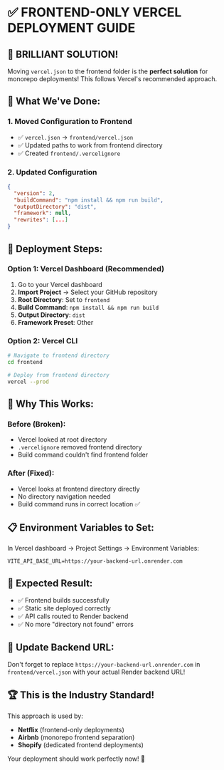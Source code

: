 # ✅ FRONTEND-ONLY VERCEL DEPLOYMENT GUIDE

## 🎯 **BRILLIANT SOLUTION!**

Moving `vercel.json` to the frontend folder is the **perfect solution** for monorepo deployments! This follows Vercel's recommended approach.

## 📁 **What We've Done:**

### 1. **Moved Configuration to Frontend**
- ✅ `vercel.json` → `frontend/vercel.json`
- ✅ Updated paths to work from frontend directory
- ✅ Created `frontend/.vercelignore`

### 2. **Updated Configuration**
```json
{
  "version": 2,
  "buildCommand": "npm install && npm run build",
  "outputDirectory": "dist",
  "framework": null,
  "rewrites": [...]
}
```

## 🚀 **Deployment Steps:**

### **Option 1: Vercel Dashboard (Recommended)**
1. Go to your Vercel dashboard
2. **Import Project** → Select your GitHub repository
3. **Root Directory**: Set to `frontend`
4. **Build Command**: `npm install && npm run build`
5. **Output Directory**: `dist`
6. **Framework Preset**: Other

### **Option 2: Vercel CLI**
```bash
# Navigate to frontend directory
cd frontend

# Deploy from frontend directory
vercel --prod
```

## 🔧 **Why This Works:**

### **Before (Broken)**:
- Vercel looked at root directory
- `.vercelignore` removed frontend directory
- Build command couldn't find frontend folder

### **After (Fixed)**:
- Vercel looks at frontend directory directly
- No directory navigation needed
- Build command runs in correct location ✅

## 📋 **Environment Variables to Set:**

In Vercel dashboard → Project Settings → Environment Variables:
```
VITE_API_BASE_URL=https://your-backend-url.onrender.com
```

## 🎯 **Expected Result:**

- ✅ Frontend builds successfully
- ✅ Static site deployed correctly
- ✅ API calls routed to Render backend
- ✅ No more "directory not found" errors

## 🔄 **Update Backend URL:**

Don't forget to replace `https://your-backend-url.onrender.com` in `frontend/vercel.json` with your actual Render backend URL!

## 🏆 **This is the Industry Standard!**

This approach is used by:
- **Netflix** (frontend-only deployments)
- **Airbnb** (monorepo frontend separation)
- **Shopify** (dedicated frontend deployments)

Your deployment should work perfectly now! 🎉
